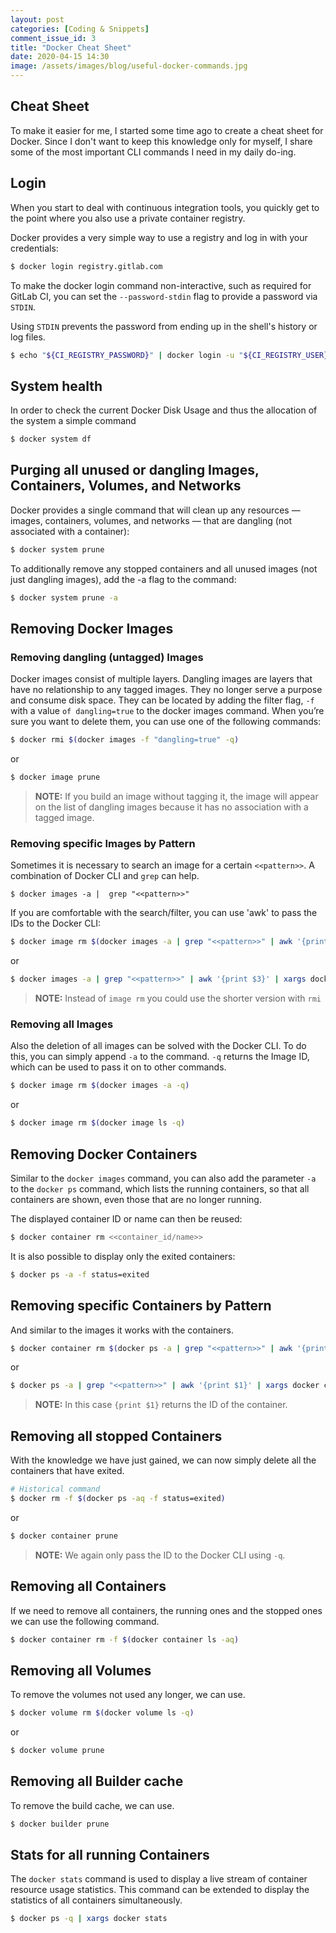```yaml
---
layout: post
categories: [Coding & Snippets]
comment_issue_id: 3
title: "Docker Cheat Sheet"
date: 2020-04-15 14:30
image: /assets/images/blog/useful-docker-commands.jpg
---
```


## Cheat Sheet

To make it easier for me, I started some time ago to create a cheat sheet for Docker. Since I don't want to keep this knowledge only for myself, I share some of the most important CLI commands I need in my daily do-ing.

## Login

When you start to deal with continuous integration tools, you quickly get to the point where you also use a private container registry. 

Docker provides a very simple way to use a registry and log in with your credentials:

```bash
$ docker login registry.gitlab.com
```

To make the docker login command non-interactive, such as required for GitLab CI, you can set the `--password-stdin` flag to provide a password via `STDIN`.

Using `STDIN` prevents the password from ending up in the shell's history or log files.

```bash
$ echo "${CI_REGISTRY_PASSWORD}" | docker login -u "${CI_REGISTRY_USER}" "${CI_REGISTRY}" --password-stdin
```

## System health

In order to check the current Docker Disk Usage and thus the allocation of the system a simple command

```bash
$ docker system df
```

## Purging all unused or dangling Images, Containers, Volumes, and Networks

Docker provides a single command that will clean up any resources — images, containers, volumes, and networks — that are dangling (not associated with a container):

```bash
$ docker system prune
```

To additionally remove any stopped containers and all unused images (not just dangling images), add the -a flag to the command:

```bash
$ docker system prune -a
```

## Removing Docker Images

### Removing dangling (untagged) Images

Docker images consist of multiple layers. Dangling images are layers that have no relationship to any tagged images. They no longer serve a purpose and consume disk space. They can be located by adding the filter flag, `-f` with a value `of dangling=true` to the docker images command. When you’re sure you want to delete them, you can use one of the following commands:

```bash
$ docker rmi $(docker images -f "dangling=true" -q)
```

or

```bash
$ docker image prune
```

> **NOTE:** If you build an image without tagging it, the image will appear on the list of dangling images because it has no association with a tagged image.

### Removing specific Images by Pattern

Sometimes it is necessary to search an image for a certain `<<pattern>>`. A combination of Docker CLI and `grep` can help.

```
$ docker images -a |  grep "<<pattern>>"
```

If you are comfortable with the search/filter, you can use 'awk' to pass the IDs to the Docker CLI:

```bash
$ docker image rm $(docker images -a | grep "<<pattern>>" | awk '{print $3}')
```

or

```bash
$ docker images -a | grep "<<pattern>>" | awk '{print $3}' | xargs docker image rm
```

> **NOTE:** Instead of `image rm` you could use the shorter version with `rmi`

### Removing all Images

Also the deletion of all images can be solved with the Docker CLI. To do this, you can simply append `-a` to the command. `-q` returns the Image ID, which can be used to pass it on to other commands.

```bash
$ docker image rm $(docker images -a -q)
```

or

```bash
$ docker image rm $(docker image ls -q)
```

## Removing Docker Containers

Similar to the `docker images` command, you can also add the parameter `-a` to the `docker ps` command, which lists the running containers, so that all containers are shown, even those that are no longer running.

The displayed container ID or name can then be reused:

```bash
$ docker container rm <<container_id/name>>
```

It is also possible to display only the exited containers:

```bash
$ docker ps -a -f status=exited
```

## Removing specific Containers by Pattern

<!-- ```bash
$ docker container rm -f $(docker ps -aq --filter name=registry.gitlab.com*)
``` -->

And similar to the images it works with the containers.

```bash
$ docker container rm $(docker ps -a | grep "<<pattern>>" | awk '{print $1}')
```

or

```bash
$ docker ps -a | grep "<<pattern>>" | awk '{print $1}' | xargs docker container rm
```

> **NOTE:** In this case `{print $1}` returns the ID of the container.

## Removing all stopped Containers

With the knowledge we have just gained, we can now simply delete all the containers that have exited. 

```bash
# Historical command
$ docker rm -f $(docker ps -aq -f status=exited)
```

or

```bash
$ docker container prune
```

> **NOTE:** We again only pass the ID to the Docker CLI using `-q`.

## Removing all Containers

If we need to remove all containers, the running ones and the stopped ones we can use the following command.

```bash
$ docker container rm -f $(docker container ls -aq)
```

## Removing all Volumes

To remove the volumes not used any longer, we can use.

```bash
$ docker volume rm $(docker volume ls -q)
```

or

```bash
$ docker volume prune
```

## Removing all Builder cache

To remove the build cache, we can use.

```bash
$ docker builder prune
```

## Stats for all running Containers

The `docker stats` command is used to display a live stream of container resource usage statistics. This command can be extended to display the statistics of all containers simultaneously.

```bash
$ docker ps -q | xargs docker stats
```